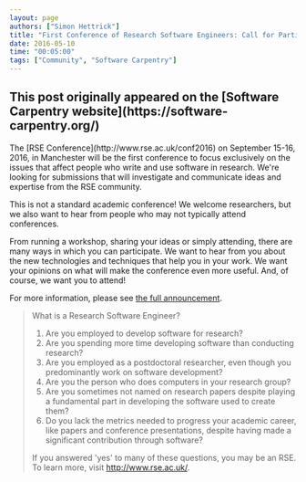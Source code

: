 ```yaml
---
layout: page
authors: ["Simon Hettrick"]
title: "First Conference of Research Software Engineers: Call for Participation"
date: 2016-05-10
time: "00:05:00"
tags: ["Community", "Software Carpentry"]
---
```


<h2>This post originally appeared on the [Software Carpentry website](https://software-carpentry.org/)</h2>
The [RSE Conference](http://www.rse.ac.uk/conf2016) on September 15-16, 2016, in Manchester
will be the first conference to focus exclusively on the issues that affect people who write and use software in research.
We're looking for submissions that will investigate and communicate ideas and expertise from the RSE community.

This is not a standard academic conference!
We welcome researchers,
but we also want to hear from people who may not typically attend conferences.

From running a workshop, sharing your ideas or simply attending, there are many ways in which you can participate.
We want to hear from you about the new technologies and techniques that help you in your work.
We want your opinions on what will make the conference even more useful. And, of course, we want you to attend!

For more information,
please see [the full announcement](http://www.software.ac.uk/news/2016-05-09-first-ever-conference-research-software-engineers-call-participation).

> What is a Research Software Engineer?
>
> 1.  Are you employed to develop software for research?
> 1.  Are you spending more time developing software than conducting research?
> 1.  Are you employed as a postdoctoral researcher, even though you predominantly work on software development?
> 1.  Are you the person who does computers in your research group?
> 1.  Are you sometimes not named on research papers despite playing a fundamental part in developing the software used to create them?
> 1.  Do you lack the metrics needed to progress your academic career, like papers and conference presentations,
>     despite having made a significant contribution through software?
>
> If you answered 'yes' to many of these questions, you may be an RSE.
> To learn more, visit <http://www.rse.ac.uk/>.

